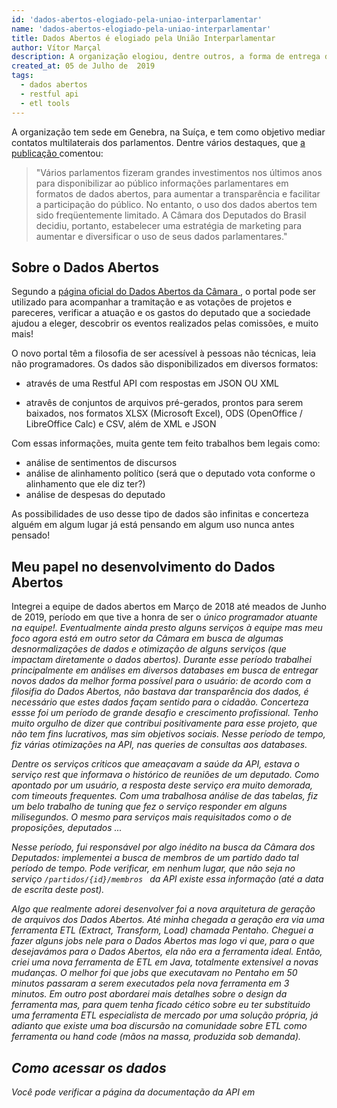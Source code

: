 ```yaml
---
id: 'dados-abertos-elogiado-pela-uniao-interparlamentar'
name: 'dados-abertos-elogiado-pela-uniao-interparlamentar'
title: Dados Abertos é elogiado pela União Interparlamentar
author: Vítor Marçal
description: A organização elogiou, dentre outros, a forma de entrega dos dados e a boa comunicação com a sociedade. Com muito orgulho, fui colaborador desse importante projeto para a sociedade civil.
created_at: 05 de Julho de  2019
tags:
  - dados abertos
  - restful api
  - etl tools
---
```


A organização tem sede em Genebra, na Suíça, e tem como objetivo mediar contatos multilaterais dos parlamentos. Dentre vários destaques,  que <a href="https://www.ipu.org/open-data-availability-not-enough-marketing-strategy-brazilian-chamber-deputies" target="_blank" rel="noopener noreferrer">a publicação </a> comentou:

>"Vários parlamentos fizeram grandes investimentos nos últimos anos para disponibilizar ao público informações parlamentares em formatos de dados abertos, para aumentar a transparência e facilitar a participação do público. No entanto, o uso dos dados abertos tem sido freqüentemente limitado. A Câmara dos Deputados do Brasil decidiu, portanto, estabelecer uma estratégia de marketing para aumentar e diversificar o uso de seus dados parlamentares."

## Sobre o Dados Abertos

Segundo a <a href="https://dadosbaertos.camara.leg.br/" target="_blank" rel="noopener noreferrer">página oficial do Dados Abertos da Câmara </a>, o portal pode ser utilizado para acompanhar a tramitação e as votações de projetos e pareceres, verificar a atuação e os gastos do deputado que a sociedade ajudou a eleger, descobrir os eventos realizados pelas comissões, e muito mais!

O novo portal têm a filosofia de ser acessível à pessoas não técnicas, leia não programadores. Os dados são disponibilizados em diversos formatos:
  
  * através de uma Restful API com respostas em JSON OU XML
  
  * atravês de conjuntos de arquivos pré-gerados, prontos para serem baixados, nos formatos XLSX (Microsoft Excel), ODS (OpenOffice / LibreOffice Calc) e CSV, além de XML e JSON

Com essas informações, muita gente tem feito trabalhos bem legais como: 

  * análise de sentimentos de discursos
  * análise de alinhamento político (será que o deputado vota conforme o alinhamento que ele diz ter?)
  * análise de despesas do deputado 
 
As possibilidades de uso desse tipo de dados são infinitas e concerteza alguém em algum lugar já está pensando em algum uso nunca antes pensado!


## Meu papel no desenvolvimento do Dados Abertos

Integrei a equipe de dados abertos em Março de 2018 até meados de Junho de 2019, período em que tive a honra de ser o <em>único programador atuante na equipe<em>!. Eventualmente ainda presto alguns serviços à equipe mas meu foco agora está em outro setor da Câmara em busca de algumas desnormalizações de dados e otimização de alguns serviços (que impactam diretamente o dados abertos).
Durante esse período trabalhei principalmente em análises em diversos databases em busca de entregar novos dados da melhor forma possível para o usuário: de acordo com a filosifia do Dados Abertos, não bastava dar transparência dos dados, é necessário que estes dados façam sentido para o cidadão.
Concerteza essse foi um período de grande desafio e crescimento profissional. 
Tenho muito orgulho de dizer que contribui positivamente para esse projeto, que não tem fins lucrativos, mas sim objetivos sociais.
Nesse período de tempo, fiz várias otimizações na API, nas queries de consultas aos databases.

Dentre os serviços criticos que ameaçavam a saúde da API, estava o serviço rest que informava o histórico de reuniões de um deputado. Como apontado por um usuário, a resposta deste serviço era muito demorada, com timeouts frequentes.
Com uma trabalhosa análise de das tabelas, fiz um belo trabalho de tuning que fez o serviço responder em alguns milisegundos. O mesmo para serviços mais requisitados como o de proposições, deputados ...

Nesse período, fui responsável por algo inédito na busca da Câmara dos Deputados: implementei a busca de membros de um partido dado tal período de tempo. Pode verificar, em nenhum lugar, que não seja no serviço <code>/partidos/{id}/membros </code> da API existe essa informação (até a data de escrita deste post).

Algo que realmente adorei desenvolver foi a nova arquitetura de geração de arquivos dos Dados Abertos. Até minha chegada a geração era
via uma ferramenta ETL (Extract, Transform, Load) chamada Pentaho. Cheguei a fazer alguns jobs nele para o Dados Abertos mas logo vi que, para o que desejavámos para o Dados Abertos, ela não era a ferramenta ideal. Então, criei uma nova ferramenta de ETL em Java, totalmente extensivel a novas mudanças. O melhor foi que jobs que executavam no Pentaho em 50 minutos passaram a serem executados pela nova ferramenta em 3 minutos. Em outro post abordarei mais detalhes sobre o design da ferramenta mas, para quem tenha ficado cético sobre eu ter substituido uma ferramenta ETL especialista de mercado por uma solução própria, já adianto que existe uma boa discursão na comunidade sobre ETL como ferramenta ou hand code (mãos na massa, produzida sob demanda).

## Como acessar os dados

Você pode verificar a página da documentação da API em
